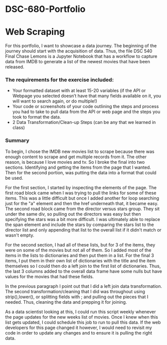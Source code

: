 # DSC-680-Portfolio 
# Web Scraping

For this portfolio, I want to showcase a data journey. The beginning of the journey should 
start with the acquisition of data. Thus, the file DSC 540 Final Chase Lemons is a Jupyter Notebook
that has a workflow to capture data from IMDB to generate a list of the newest movies that have been released.

### The requirements for the exercise included:
* Your formatted dataset with at least 15-20 variables (if the API or Webpage you selected doesn’t have that many fields available on it, you will want to search again, or do multiple!)
* Your code or screenshots of your code outlining the steps and process you had to take to pull data from the API or web page and the steps you took to format the data.
* 2 Data Transformation/Clean-up Steps (can be any that we learned in class)

### Summary
To begin, I chose the IMDB new movies list to scrape because there was enough content to scrape and get multiple records from it. The other reason, is because I love movies and tv. So I broke the final into two sections. Identifying and getting the items from the page that I wanted. Then for the second portion, was putting the data into a format that could be used.

For the first section, I started by inspecting the elements of the page. The first road block came when I was trying to pull the links for some of these items. This was a little difficult but once I added another for loop searching just for the "a" element and then the href underneath that, it became easy. The second road block came from the director versus stars group. They sit under the same div, so pulling out the directors was easy but then specifying the stars was a bit more difficult. I was ultimately able to replace the span element and include the stars by comparing the stars list to the director list and only appending that list to the overall list if it didn't match or wasn't empty.

For the second section, I had all of these lists, but for 3 of the items, they were on some of the movies but not all of them. So I added most of the items in the lists to dictionaries and then put them in a list. For the final 3 items, I put them in their own list of dictionaries with the title and the item themselves so I could then do a left join to the first list of dictionaries. Thus, the last 3 columns added to the overall data frame have some nulls but have values for the movies that had these fields.

In the previous paragraph I point out that I did a left join data transformation. The second transformation/cleaning that I did was throughout using strip(),lower(), or splitting fields with ; and pulling out the pieces that I needed. Thus, cleaning the data and prepping it for joining.

As a data scientist looking at this, I could run this script weekly whenever the page updates for the new weeks list of movies. Once I knew when this list gets updated, I could schedule this job to run to pull this data. If the web developers for this page changed it however, I would need to revisit my code in order to update any changes and to ensure it is pulling the right data.

